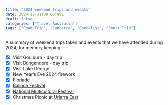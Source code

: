 ```yaml
---
title: "2024 weekend trips and events"
date: 2024-12-31T00:00:09Z
draft: false
categories: ["Travel Australia"]
tags: ["Road Trip", "Canberra", "Checklist", "Short Trip"]
---
```


A summary of weekend trips taken and events that we have attended during 2024, for memory keeping. 

- [x] Visit Goulburn - day trip
- [x] Visit Bungendore - day trip
- [x] Visit Lake George
- [x] New Year’s Eve 2024 firework
- [x] [Floriade](https://floriadeaustralia.com)
- [x] [Balloon Festival](https://canberraballoonspectacular.com)
- [x] [National Multicultural Festival](https://multiculturalfestival.com.au)
- [x] Christmas Picnic at [Uriarra East](https://www.parks.act.gov.au/find-a-nature-park/murrumbidgee-river-corridor/uriarra-crossing)